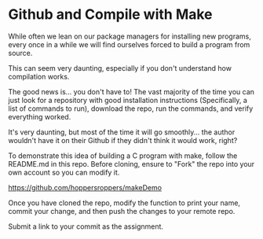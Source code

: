 # Github and Compile with Make
While often we lean on our package managers for installing new programs, every once in a while we will find ourselves forced to build a program from source. 

This can seem very daunting, especially if you don't understand how compilation works. 

The good news is... you don't have to! The vast majority of the time you can just look for a repository with good installation instructions (Specifically, a list of commands to run), download the repo, run the commands, and verify everything worked. 

It's very daunting, but most of the time it will go smoothly... the author wouldn't have it on their Github if they didn't think it would work, right?

To demonstrate this idea of building a C program with make, follow the README.md in this repo. Before cloning, ensure to "Fork" the repo into your own account so you can modify it.

<https://github.com/hoppersroppers/makeDemo>

Once you have cloned the repo, modify the function to print your name, commit your change, and then push the changes to your remote repo. 

Submit a link to your commit as the assignment.